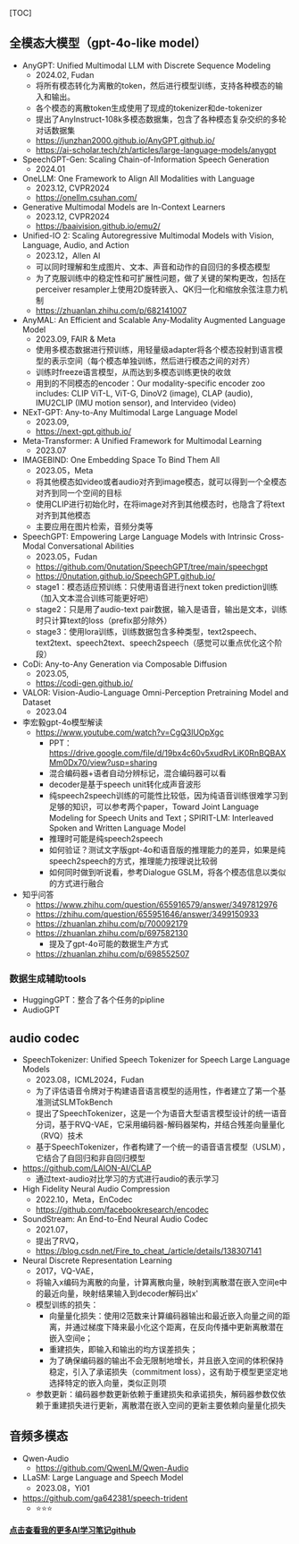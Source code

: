 [TOC]



## 全模态大模型（gpt-4o-like model）

- AnyGPT: Unified Multimodal LLM with Discrete Sequence Modeling
  - 2024.02, Fudan
  -  将所有模态转化为离散的token，然后进行模型训练，支持各种模态的输入和输出。
  - 各个模态的离散token生成使用了现成的tokenizer和de-tokenizer
  - 提出了AnyInstruct-108k多模态数据集，包含了各种模态复杂交织的多轮对话数据集
  - https://junzhan2000.github.io/AnyGPT.github.io/
  - https://ai-scholar.tech/zh/articles/large-language-models/anygpt
- SpeechGPT-Gen: Scaling Chain-of-Information Speech Generation
  - 2024.01
- OneLLM: One Framework to Align All Modalities with Language
  - 2023.12, CVPR2024
  - https://onellm.csuhan.com/
- Generative Multimodal Models are In-Context Learners
  - 2023.12, CVPR2024
  - https://baaivision.github.io/emu2/
- Unified-IO 2: Scaling Autoregressive Multimodal Models with Vision, Language, Audio, and Action
  - 2023.12，Allen AI
  - 可以同时理解和生成图片、文本、声音和动作的自回归的多模态模型
  - 为了克服训练中的稳定性和可扩展性问题，做了关键的架构更改，包括在perceiver resampler上使用2D旋转嵌入、QK归一化和缩放余弦注意力机制
  - https://zhuanlan.zhihu.com/p/682141007
- AnyMAL: An Efficient and Scalable Any-Modality Augmented Language Model
  - 2023.09,  FAIR & Meta
  - 使用多模态数据进行预训练，用轻量级adapter将各个模态投射到语言模型的表示空间（每个模态单独训练，然后进行模态之间的对齐）
  - 训练时freeze语言模型，从而达到多模态训练更快的收敛
  - 用到的不同模态的encoder：Our modality-specific encoder zoo includes: CLIP ViT-L, ViT-G, DinoV2 (image), CLAP (audio), IMU2CLIP (IMU motion sensor), and Intervideo (video)
- NExT-GPT: Any-to-Any Multimodal Large Language Model
  - 2023.09,
  - https://next-gpt.github.io/
- Meta-Transformer: A Unified Framework for Multimodal Learning
  - 2023.07
- IMAGEBIND: One Embedding Space To Bind Them All
  - 2023.05，Meta
  - 将其他模态如video或者audio对齐到image模态，就可以得到一个全模态对齐到同一个空间的目标
  - 使用CLIP进行初始化时，在将image对齐到其他模态时，也隐含了将text对齐到其他模态
  - 主要应用在图片检索，音频分类等
- SpeechGPT: Empowering Large Language Models with Intrinsic Cross-Modal Conversational Abilities
  - 2023.05，Fudan
  - https://github.com/0nutation/SpeechGPT/tree/main/speechgpt
  - https://0nutation.github.io/SpeechGPT.github.io/
  - stage1：模态适应预训练：只使用语音进行next token prediction训练（加入文本混合训练可能更好吧）
  - stage2：只是用了audio-text pair数据，输入是语音，输出是文本，训练时只计算text的loss（prefix部分除外）
  - stage3：使用lora训练，训练数据包含多种类型，text2speech、text2text、speech2text、speech2speech（感觉可以重点优化这个阶段）
- CoDi: Any-to-Any Generation via Composable Diffusion
  - 2023.05,
  - https://codi-gen.github.io/
- VALOR: Vision-Audio-Language Omni-Perception Pretraining Model and Dataset
  - 2023.04
- 李宏毅gpt-4o模型解读
  - https://www.youtube.com/watch?v=CgQ3lUOpXgc
    - PPT：https://drive.google.com/file/d/19bx4c60v5xudRvLiK0RnBQBAXMm0Dx70/view?usp=sharing
    - 混合编码器+语者自动分辨标记，混合编码器可以看
    - decoder是基于speech unit转化成声音波形
    - 纯speech2speech训练的可能性比较低，因为纯语音训练很难学习到足够的知识，可以参考两个paper，Toward Joint Language Modeling for Speech Units and Text；SPIRIT-LM: Interleaved Spoken and Written Language Model
    - 推理时可能是纯speech2speech
    - 如何验证？测试文字版gpt-4o和语音版的推理能力的差异，如果是纯speech2speech的方式，推理能力按理说比较弱
    - 如何同时做到听说看，参考Dialogue GSLM，将各个模态信息以类似的方式进行融合
- 知乎问答
  - https://www.zhihu.com/question/655916579/answer/3497812976
  - https://zhihu.com/question/655951646/answer/3499150933
  - https://zhuanlan.zhihu.com/p/700092179
  - https://zhuanlan.zhihu.com/p/697582130
    - 提及了gpt-4o可能的数据生产方式
  - https://zhuanlan.zhihu.com/p/698552507

### 数据生成辅助tools

- HuggingGPT：整合了各个任务的pipline
- AudioGPT

## audio codec

- SpeechTokenizer: Unified Speech Tokenizer for Speech Large Language Models
  - 2023.08，ICML2024，Fudan
  - 为了评估语音令牌对于构建语音语言模型的适用性，作者建立了第一个基准测试SLMTokBench
  - 提出了SpeechTokenizer，这是一个为语音大型语言模型设计的统一语音分词，基于RVQ-VAE，它采用编码器-解码器架构，并结合残差向量量化（RVQ）技术
  - 基于SpeechTokenizer，作者构建了一个统一的语音语言模型（USLM），它结合了自回归和非自回归模型
- https://github.com/LAION-AI/CLAP
  - 通过text-audio对比学习的方式进行audio的表示学习
- High Fidelity Neural Audio Compression
  - 2022.10，Meta，EnCodec
  - https://github.com/facebookresearch/encodec
- SoundStream: An End-to-End Neural Audio Codec
  - 2021.07，
  - 提出了RVQ，
  - https://blog.csdn.net/Fire_to_cheat_/article/details/138307141
- Neural Discrete Representation Learning
  - 2017，VQ-VAE，
  - 将输入x编码为离散的向量，计算离散向量，映射到离散潜在嵌入空间e中的最近向量，映射结果输入到decoder解码出x'
  - 模型训练的损失：
    - 向量量化损失：使用l2范数来计算编码器输出和最近嵌入向量之间的距离，并通过梯度下降来最小化这个距离，在反向传播中更新离散潜在嵌入空间e；
    - 重建损失，即输入和输出的均方误差损失；
    - 为了确保编码器的输出不会无限制地增长，并且嵌入空间的体积保持稳定，引入了承诺损失（commitment loss），这有助于模型更坚定地选择特定的嵌入向量，类似正则项
  - 参数更新：编码器参数更新依赖于重建损失和承诺损失，解码器参数仅依赖于重建损失进行更新，离散潜在嵌入空间的更新主要依赖向量量化损失

## 音频多模态

- Qwen-Audio
  - https://github.com/QwenLM/Qwen-Audio
- LLaSM: Large Language and Speech Model
  - 2023.08，Yi01
- https://github.com/ga642381/speech-trident
  - ⭐⭐⭐



[**点击查看我的更多AI学习笔记github**](https://github.com/xueyongfu11/awesome-deep-learning-resource)
